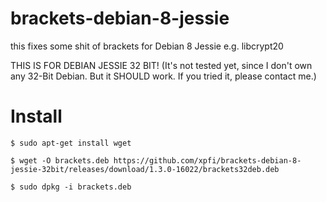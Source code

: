 # brackets-debian-8-jessie

this fixes some shit of brackets for Debian 8 Jessie e.g. libcrypt20

THIS IS FOR DEBIAN JESSIE 32 BIT!
(It's not tested yet, since I don't own any 32-Bit Debian. But it SHOULD work. If you tried it, please contact me.)

# Install
`$ sudo apt-get install wget`

`$ wget -O brackets.deb https://github.com/xpfi/brackets-debian-8-jessie-32bit/releases/download/1.3.0-16022/brackets32deb.deb`

`$ sudo dpkg -i brackets.deb`
